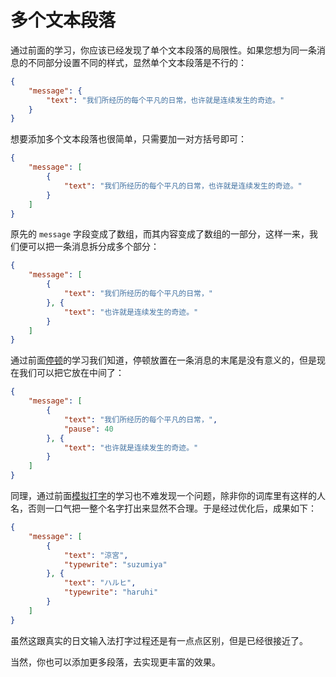 # 多个文本段落

通过前面的学习，你应该已经发现了单个文本段落的局限性。如果您想为同一条消息的不同部分设置不同的样式，显然单个文本段落是不行的：

``` json linenums="1"
{
    "message": {
        "text": "我们所经历的每个平凡的日常，也许就是连续发生的奇迹。"
    }
}
```

想要添加多个文本段落也很简单，只需要加一对方括号即可：

``` json linenums="1" hl_lines="2 6"
{
    "message": [
        {
            "text": "我们所经历的每个平凡的日常，也许就是连续发生的奇迹。"
        }
    ]
}
```

原先的 `message` 字段变成了数组，而其内容变成了数组的一部分，这样一来，我们便可以把一条消息拆分成多个部分：

``` json linenums="1"
{
    "message": [
        {
            "text": "我们所经历的每个平凡的日常，"
        }, {
            "text": "也许就是连续发生的奇迹。"
        }
    ]
}
```

通过前面[停顿](pause.md)的学习我们知道，停顿放置在一条消息的末尾是没有意义的，但是现在我们可以把它放在中间了：

``` json linenums="1" hl_lines="5"
{
    "message": [
        {
            "text": "我们所经历的每个平凡的日常，",
            "pause": 40
        }, {
            "text": "也许就是连续发生的奇迹。"
        }
    ]
}
```

同理，通过前面[模拟打字](typewrite.md)的学习也不难发现一个问题，除非你的词库里有这样的人名，否则一口气把一整个名字打出来显然不合理。于是经过优化后，成果如下：

``` json linenums="1"
{
    "message": [
        {
            "text": "涼宮",
            "typewrite": "suzumiya"
        }, {
            "text": "ハルヒ",
            "typewrite": "haruhi"
        }
    ]
}
```

虽然这跟真实的日文输入法打字过程还是有一点点区别，但是已经很接近了。

当然，你也可以添加更多段落，去实现更丰富的效果。
